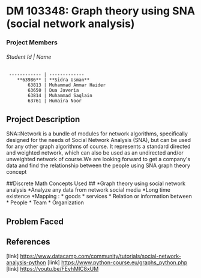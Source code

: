 # DM 103348: Graph theory using SNA (social network analysis)
### Project Members
###### Student Id | Name
     ------------ | -------------
        **63986** | **Sidra Usman** 
            63813 | Muhammad Ammar Haider
            63650 | Dua Javeria
            63814 | Muhammad Saqlain
            63761 | Humaira Noor
## Project Description
SNA::Network is a bundle of modules for network algorithms, specifically designed for the needs of Social Network Analysis (SNA), but can be used for any other graph algorithms of course. It represents a standard directed and weighted network, which can also be used as an undirected and/or unweighted network of course.We are looking forward to get a company's data and find the relationship between the people using SNA graph theory concept

##Discrete Math Concepts Used ##
*Graph theory using social network analysis
*Analyze any data from network social media
*Long time existence
*Mapping :
    * goods
    * services
    * Relation or information between
          * People
          * Team
          * Organization
          
## Problem Faced
## References
[link] https://www.datacamp.com/community/tutorials/social-network-analysis-python
[link] https://www.python-course.eu/graphs_python.php
[link] https://youtu.be/FEyhMlC8xUM


